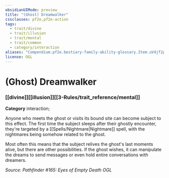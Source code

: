 ```yaml
---
obsidianUIMode: preview
title: "(Ghost) Dreamwalker"
cssclasses: pf2e,pf2e-action
tags:
  - trait/divine
  - trait/illusion
  - trait/mental
  - trait/common
  - category/interaction
aliases: "Compendium.pf2e.bestiary-family-ability-glossary.Item.uV4jf2pkMRGLdhJX"
license: OGL
---
```

# (Ghost) Dreamwalker

### [[divine]][[illusion]][[3-Rules/trait_reference/mental]]

**Category** interaction; 




Anyone who meets the ghost or visits its bound site can become subject to this effect. The first time the subject sleeps after their ghostly encounter, they're targeted by a [[Spells/Nightmare|Nightmare]] spell, with the nightmares being somehow related to the ghost.

Most often this means that the subject relives the ghost's last moments alive, but there are other possibilities. If the ghost wishes, it can manipulate the dreams to send messages or even hold entire conversations with dreamers.

*Source: Pathfinder #165: Eyes of Empty Death*
*OGL*
